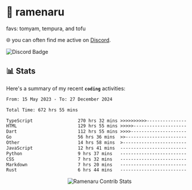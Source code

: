 # 🍜 ramenaru
favs: tomyam, tempura, and tofu

🌐 you can often find me active on [Discord](https://discordapp.com/users/503291004200157185).

![Discord Badge](https://dcbadge.vercel.app/api/shield/503291004200157185)

## 📊 Stats

Here's a summary of my recent **`coding`** activities:

<!--START_SECTION:waka-->

```txt
From: 15 May 2023 - To: 27 December 2024

Total Time: 672 hrs 55 mins

TypeScript                 270 hrs 32 mins >>>>>>>>>>---------------   40.20 %
HTML                       129 hrs 55 mins >>>>>--------------------   19.31 %
Dart                       112 hrs 55 mins >>>>---------------------   16.78 %
Go                         56 hrs 36 mins  >>-----------------------   08.41 %
Other                      14 hrs 58 mins  >------------------------   02.22 %
JavaScript                 12 hrs 41 mins  -------------------------   01.89 %
Python                     9 hrs 37 mins   -------------------------   01.43 %
CSS                        7 hrs 32 mins   -------------------------   01.12 %
Markdown                   7 hrs 20 mins   -------------------------   01.09 %
Rust                       6 hrs 44 mins   -------------------------   01.00 %
```

<!--END_SECTION:waka-->

<div style="text-align: center;">
   <img align="center" src="https://github-readme-streak-stats.herokuapp.com/?user=Ramenaru&theme=dark&card_width=520" alt="Ramenaru Contrib Stats" />
</div>

